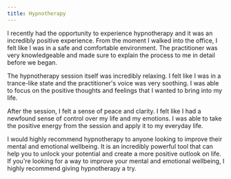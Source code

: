 ```yaml
---
title: Hypnotherapy
---
```


I recently had the opportunity to experience hypnotherapy and it was an incredibly positive experience. From the moment I walked into the office, I felt like I was in a safe and comfortable environment. The practitioner was very knowledgeable and made sure to explain the process to me in detail before we began. 

The hypnotherapy session itself was incredibly relaxing. I felt like I was in a trance-like state and the practitioner's voice was very soothing. I was able to focus on the positive thoughts and feelings that I wanted to bring into my life. 

After the session, I felt a sense of peace and clarity. I felt like I had a newfound sense of control over my life and my emotions. I was able to take the positive energy from the session and apply it to my everyday life. 

I would highly recommend hypnotherapy to anyone looking to improve their mental and emotional wellbeing. It is an incredibly powerful tool that can help you to unlock your potential and create a more positive outlook on life. If you're looking for a way to improve your mental and emotional wellbeing, I highly recommend giving hypnotherapy a try.